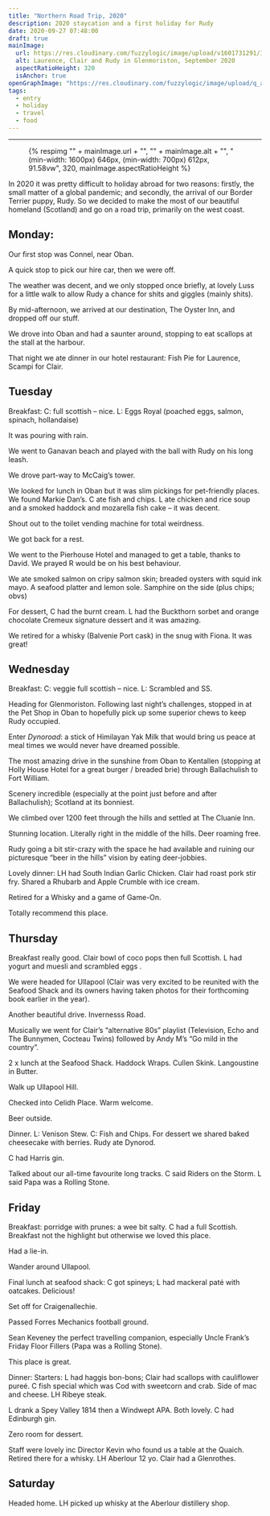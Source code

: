 ```yaml
---
title: "Northern Road Trip, 2020"
description: 2020 staycation and a first holiday for Rudy
date: 2020-09-27 07:48:00
draft: true
mainImage:
  url: https://res.cloudinary.com/fuzzylogic/image/upload/v1601731291/IMG_2723_iuli8z.heic
  alt: Laurence, Clair and Rudy in Glenmoriston, September 2020
  aspectRatioHeight: 320
  isAnchor: true
openGraphImage: "https://res.cloudinary.com/fuzzylogic/image/upload/q_auto,f_auto,w_1200/v1601731291/IMG_2723_iuli8z.jpg"
tags:
  - entry
  - holiday
  - travel
  - food
---
```


---
<figure>
  {% respimg "" + mainImage.url + "", "" + mainImage.alt + "", "(min-width: 1600px) 646px, (min-width: 700px) 612px, 91.58vw", 320, mainImage.aspectRatioHeight %}
</figure>

In 2020 it was pretty difficult to holiday abroad for two reasons: firstly, the small matter of a global pandemic; and secondly, the arrival of our Border Terrier puppy, Rudy. So we decided to make the most of our beautiful homeland (Scotland) and go on a road trip, primarily on the west coast.

## Monday:

Our first stop was Connel, near Oban.

A quick stop to pick our hire car, then we were off.

The weather was decent, and we only stopped once briefly, at lovely Luss for a little walk to allow Rudy a chance for shits and giggles (mainly shits).

By mid-afternoon, we arrived at our destination, The Oyster Inn, and dropped off our stuff.

We drove into Oban and had a saunter around, stopping to eat scallops at the stall at the harbour.

That night we ate dinner in our hotel restaurant: Fish Pie for Laurence, Scampi for Clair.

## Tuesday

Breakfast: C: full scottish – nice. L: Eggs Royal (poached eggs, salmon, spinach, hollandaise)

It was pouring with rain.

We went to Ganavan beach and played with the ball with Rudy on his long leash.

We drove part-way to McCaig’s tower.

We looked for lunch in Oban but it was slim pickings for pet-friendly places. We found Markie Dan’s. C ate fish and chips. L ate chicken and rice soup and a smoked haddock and mozarella fish cake – it was decent.

Shout out to the toilet vending machine for total weirdness.

We got back for a rest. 

We went to the Pierhouse Hotel and managed to get a table, thanks to David. We prayed R would be on his best behaviour.

We ate smoked salmon on cripy salmon skin; breaded oysters with squid ink mayo. A seafood platter and lemon sole. Samphire on the side (plus chips; obvs)

For dessert, C had the burnt cream. L had the Buckthorn sorbet and orange chocolate Cremeux signature dessert and it was amazing. 

We retired for a whisky (Balvenie Port cask) in the snug with Fiona. It was great!

## Wednesday

Breakfast: C: veggie full scottish – nice. L: Scrambled and SS.

Heading for Glenmoriston. Following last night’s challenges, stopped in at the Pet Shop in Oban to hopefully pick up some superior chews to keep Rudy occupied.

Enter _Dynoroad_:  a stick of Himilayan Yak Milk that would bring us peace at meal times we would never have dreamed possible.

The most amazing drive in the sunshine from Oban to Kentallen (stopping at Holly House Hotel for a great burger / breaded brie) through Ballachulish to Fort William. 

Scenery incredible (especially at the point just before and after Ballachulish); Scotland at its bonniest.

We climbed over 1200 feet through the hills and settled at The Cluanie Inn. 

Stunning location. Literally right in the middle of the hills. Deer roaming free. 

Rudy going a bit stir-crazy with the space he had available and ruining our picturesque “beer in the hills” vision by eating deer-jobbies.

Lovely dinner: LH had South Indian Garlic Chicken. Clair had roast pork stir fry. Shared a Rhubarb and Apple Crumble with ice cream.

Retired for a Whisky and a game of Game-On. 

Totally recommend this place.

## Thursday

Breakfast really good. Clair bowl of coco pops then full Scottish. L had yogurt and muesli and scrambled eggs .

We were headed for Ullapool (Clair was very excited to be reunited with the Seafood Shack and its owners having taken photos for their forthcoming book earlier in the year).

Another beautiful drive. Invernesss Road. 

Musically we went for Clair’s “alternative 80s” playlist (Television, Echo and The Bunnymen, Cocteau Twins) followed by Andy M’s “Go mild in the country”.

2 x lunch at the Seafood Shack. Haddock Wraps. Cullen Skink. Langoustine in Butter.

Walk up Ullapool Hill.

Checked into Celidh Place. Warm welcome.

Beer outside.

Dinner. L: Venison Stew. C: Fish and Chips. For dessert we shared baked cheesecake with berries. Rudy ate Dynorod. 

C had Harris gin.

Talked about our all-time favourite long tracks. C said Riders on the Storm. L said Papa was a Rolling Stone.

## Friday

Breakfast: porridge with prunes: a wee bit salty. C had a full Scottish. Breakfast not the highlight but otherwise we loved this place.

Had a lie-in.

Wander around Ullapool.

Final lunch at seafood shack: C got spineys; L had mackeral paté with oatcakes. Delicious!

Set off for Craigenallechie.

Passed Forres Mechanics football ground.

Sean Keveney the perfect travelling companion, especially Uncle Frank’s Friday Floor Fillers (Papa was a Rolling Stone).

This place is great.

Dinner: Starters: L had haggis bon-bons; Clair had scallops with cauliflower pureé. C fish special which was Cod with sweetcorn and crab. Side of mac and cheese. LH Ribeye steak. 

L drank a Spey Valley 1814 then a Windwept APA. Both lovely. C had Edinburgh gin.

Zero room for dessert.

Staff were lovely inc Director Kevin who found us a table at the Quaich. Retired there for a whisky. LH Aberlour 12 yo. Clair had a Glenrothes.

## Saturday

Headed home. LH picked up whisky at the Aberlour distillery shop.
